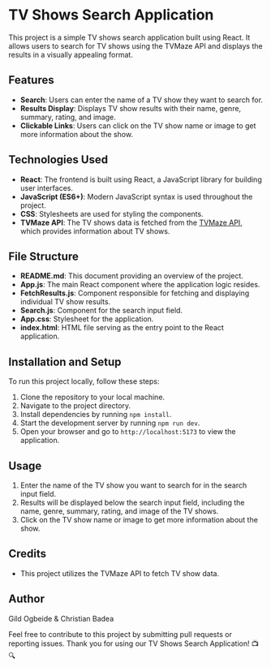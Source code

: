# TV Shows Search Application

This project is a simple TV shows search application built using React. It allows users to search for TV shows using the TVMaze API and displays the results in a visually appealing format.

## Features

- **Search**: Users can enter the name of a TV show they want to search for.
- **Results Display**: Displays TV show results with their name, genre, summary, rating, and image.
- **Clickable Links**: Users can click on the TV show name or image to get more information about the show.

## Technologies Used

- **React**: The frontend is built using React, a JavaScript library for building user interfaces.
- **JavaScript (ES6+)**: Modern JavaScript syntax is used throughout the project.
- **CSS**: Stylesheets are used for styling the components.
- **TVMaze API**: The TV shows data is fetched from the [TVMaze API](https://www.tvmaze.com/api), which provides information about TV shows.

## File Structure

- **README.md**: This document providing an overview of the project.
- **App.js**: The main React component where the application logic resides.
- **FetchResults.js**: Component responsible for fetching and displaying individual TV show results.
- **Search.js**: Component for the search input field.
- **App.css**: Stylesheet for the application.
- **index.html**: HTML file serving as the entry point to the React application.

## Installation and Setup

To run this project locally, follow these steps:

1. Clone the repository to your local machine.
2. Navigate to the project directory.
3. Install dependencies by running `npm install`.
4. Start the development server by running `npm run dev`.
5. Open your browser and go to `http://localhost:5173` to view the application.

## Usage

1. Enter the name of the TV show you want to search for in the search input field.
2. Results will be displayed below the search input field, including the name, genre, summary, rating, and image of the TV shows.
3. Click on the TV show name or image to get more information about the show.

## Credits

- This project utilizes the TVMaze API to fetch TV show data.

## Author

Gild Ogbeide & Christian Badea

Feel free to contribute to this project by submitting pull requests or reporting issues. Thank you for using our TV Shows Search Application! 📺🔍
